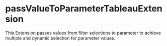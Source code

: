 # passValueToParameterTableauExtension
This Extension passes values from filter selections to parameter to achieve multiple and dynamic selection for parameter values.
